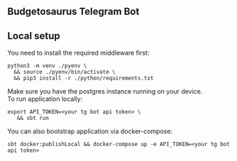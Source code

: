 ## Budgetosaurus Telegram Bot


## Local setup
You need to install the required middleware first:
```shell
python3 -m venv ./pyenv \ 
  && source ./pyenv/bin/activate \
  && pip3 install -r ./python/requirements.txt
```
Make sure you have the postgres instance running on your device.  
To run application locally:
```shell
export API_TOKEN=<your tg bot api token> \
   && sbt run
```
You can also bootstrap application via docker-compose:
```shell
sbt docker:publishLocal && docker-compose up -e API_TOKEN=<your tg bot api token>
```